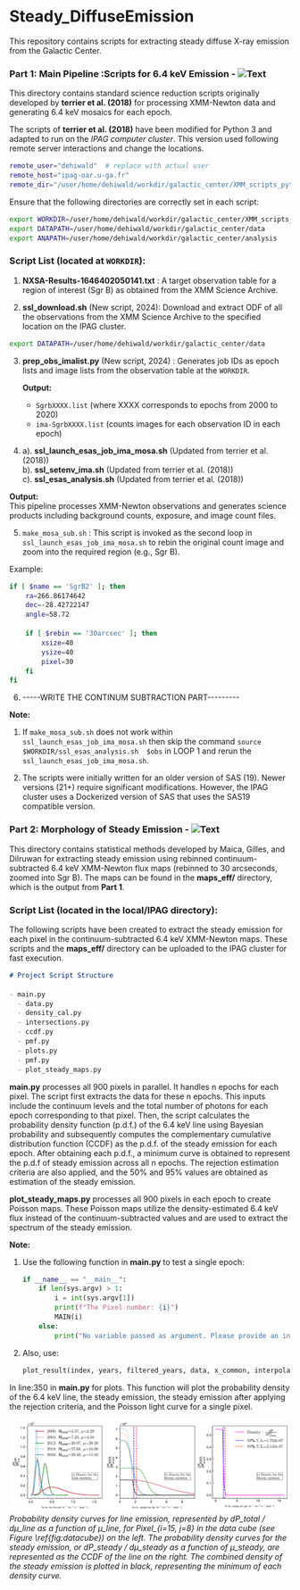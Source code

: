 
# Steady_DiffuseEmission
This repository contains scripts for extracting steady diffuse X-ray emission from the Galactic Center.


### Part 1: Main Pipeline :Scripts for 6.4 keV Emission - ![Text](https://img.shields.io/badge/Directory-ScriptsFor6.4keVEmission-red)


This directory contains standard science reduction scripts originally developed by **terrier et al. (2018)** for processing XMM-Newton data and generating 6.4 keV mosaics for each epoch.

The scripts of **terrier et al. (2018)** have been modified for Python 3 and adapted to run on the *IPAG computer cluster*. This version used following remote server interactions and change the locations. 


```bash
remote_user="dehiwald"  # replace with actual user
remote_host="ipag-oar.u-ga.fr"
remote_dir="/user/home/dehiwald/workdir/galactic_center/XMM_scripts_python"  # replace with the local directory 
```
Ensure that the following directories are correctly set in each script:

```bash
export WORKDIR=/user/home/dehiwald/workdir/galactic_center/XMM_scripts_python
export DATAPATH=/user/home/dehiwald/workdir/galactic_center/data
export ANAPATH=/user/home/dehiwald/workdir/galactic_center/analysis
```


### Script List (located at `WORKDIR`):
1. **NXSA-Results-1646402050141.txt** : A target observation table for a region of interest (Sgr B) as obtained from the XMM Science Archive.

2. **ssl_download.sh** (New script, 2024): Download and extract ODF of all the observations from the XMM Science Archive to the specified location on the IPAG cluster.

```bash
export DATAPATH=/user/home/dehiwald/workdir/galactic_center/data
```

3. **prep_obs_imalist.py** (New script, 2024) : Generates job IDs as epoch lists and image lists from the observation table at the `WORKDIR`.  

   **Output:**  
   - `SgrbXXXX.list` (where XXXX corresponds to epochs from 2000 to 2020)  
   - `ima-SgrbXXXX.list` (counts images for each observation ID in each epoch)

4. a). **ssl_launch_esas_job_ima_mosa.sh** (Updated from terrier et al. (2018))  
   b). **ssl_setenv_ima.sh** (Updated from terrier et al. (2018))  
   c). **ssl_esas_analysis.sh** (Updated from terrier et al. (2018))  
  
 **Output:**  
   This pipeline processes XMM-Newton observations and generates science products including background counts, exposure, and image count files.


5. `make_mosa_sub.sh` : This script is invoked as the second loop in `ssl_launch_esas_job_ima_mosa.sh` to rebin the original count image and zoom into the required region (e.g., Sgr B). 

Example:

```bash
if [ $name == 'SgrB2' ]; then
    ra=266.86174642
    dec=-28.42722147
    angle=58.72

    if [ $rebin == '30arcsec' ]; then
        xsize=40
        ysize=40
        pixel=30
    fi
fi
```

6. -----WRITE THE CONTINUM SUBTRACTION PART---------



**Note:**  

1. If `make_mosa_sub.sh`  does not work within `ssl_launch_esas_job_ima_mosa.sh` then skip the command `source $WORKDIR/ssl_esas_analysis.sh  $obs` in LOOP 1 and rerun the  `ssl_launch_esas_job_ima_mosa.sh`. 


2. The scripts were initially written for an older version of SAS (19). Newer versions (21+) require significant modifications. However, the IPAG cluster uses a Dockerized version of SAS that uses the SAS19 compatible version.



### Part 2: Morphology of Steady Emission - ![Text](https://img.shields.io/badge/Directory-ScriptsForSteadyEmission-blue)

This directory contains statistical methods developed by Maica, Gilles, and Dilruwan for extracting steady emission using rebinned continuum-subtracted 6.4 keV XMM-Newton flux maps (rebinned to 30 arcseconds, zoomed into Sgr B). The maps can be found in the **maps_eff/** directory, which is the output from **Part 1**.

### Script List (located in the local/IPAG directory):

The following scripts have been created to extract the steady emission for each pixel in the continuum-subtracted 6.4 keV XMM-Newton maps. These scripts and the **maps_eff/** directory can be uploaded to the IPAG cluster for fast execution.

```markdown
# Project Script Structure

- main.py
  - data.py
  - density_cal.py
  - intersections.py
  - ccdf.py
  - pmf.py
  - plots.py
  - pmf.py
  - plot_steady_maps.py

```

 **main.py** processes all 900 pixels in parallel. It handles n epochs for each pixel. The script first extracts the data for these n epochs. This inputs include the continuum levels and the total number of photons for each epoch corresponding to that pixel. Then, the script calculates the probability density function (p.d.f.) of the 6.4 keV line using Bayesian probability and subsequently computes the complementary cumulative distribution function (CCDF) as the p.d.f. of the steady emission for each epoch. After obtaining each p.d.f., a minimum curve is obtained to represent the p.d.f of steady emission across all n epochs. The rejection estimation criteria are also applied, and the 50% and 95% values are obtained as estimation of the steady emission.

**plot_steady_maps.py** processes all 900 pixels in each epoch to create Poisson maps. These Poisson maps utilize the density-estimated 6.4 keV flux instead of the continuum-subtracted values and are used to extract the spectrum of the steady emission.

**Note:**

1. Use the following function in **main.py** to test a single epoch:

    ```python
    if __name__ == "__main__":
        if len(sys.argv) > 1:
            i = int(sys.argv[1])
            print(f"The Pixel number: {i}")
            MAIN(i)
        else:
            print("No variable passed as argument. Please provide an index value.")
    ```

2. Also, use:

    ```python
    plot_result(index, years, filtered_years, data, x_common, interpolated_y_values, x_common_filtered, interpolated_y_values_filtered, old_intersections, new_intersections)
    ```

In line:350 in **main.py** for plots. This function will plot the probability density of the 6.4 keV line, the steady emission, the steady emission after applying the rejection criteria, and the Poisson light curve for a single pixel.


![Probability Density Curves](Documentation/Images/graph_rand_density.png)
*Probability density curves for line emission, represented by dP_total / dμ_line as a function of μ_line, for Pixel_{i=15, j=8} in the data cube (see Figure \ref{fig:datacube}) on the left. The probability density curves for the steady emission, or dP_steady / dμ_steady as a function of μ_steady, are represented as the CCDF of the line on the right. The combined density of the steady emission is plotted in black, representing the minimum of each density curve.*


